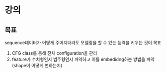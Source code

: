 # 강의
## 목표
sequence데이터가 어떻게 주어지더라도 모델링을 할 수 있는 능력을 키우는 것이 목표
1. CFG class를 통해 전체 configuration을 관리
2. feature가 수치형인지 범주형인지 파악하고 이를 embedidng하는 방법을 파악(shape이 어떻게 변하는지)
